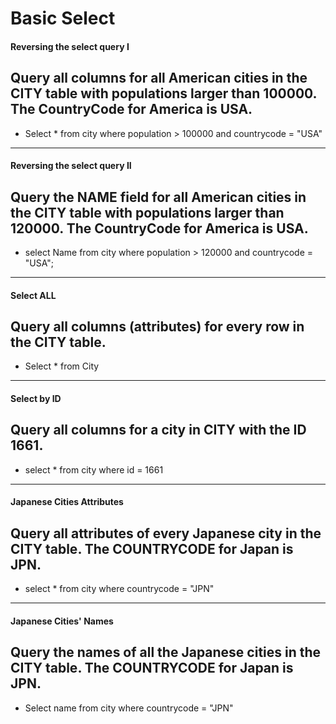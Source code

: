 # Basic Select
#### Reversing the select query I
## Query all columns for all American cities in the CITY table with populations larger than 100000. The CountryCode for America is USA.
- Select * from city 
  where population > 100000 and countrycode = "USA"

--------------------------------------------------------------------------------------------------------------------------------------------------------------------
#### Reversing the select query II
## Query the NAME field for all American cities in the CITY table with populations larger than 120000. The CountryCode for America is USA.
- select Name from city
  where population > 120000 and countrycode = "USA";
--------------------------------------------------------------------------------------------------------------------------------------------------------------------
#### Select ALL
## Query all columns (attributes) for every row in the CITY table.
- Select * from City
--------------------------------------------------------------------------------------------------------------------------------------------------------------------
#### Select by ID
## Query all columns for a city in CITY with the ID 1661.
- select * from city 
  where id = 1661
 --------------------------------------------------------------------------------------------------------------------------------------------------------------------
#### Japanese Cities Attributes
## Query all attributes of every Japanese city in the CITY table. The COUNTRYCODE for Japan is JPN.
- select * from city 
  where countrycode = "JPN"
 --------------------------------------------------------------------------------------------------------------------------------------------------------------------
#### Japanese Cities' Names
## Query the names of all the Japanese cities in the CITY table. The COUNTRYCODE for Japan is JPN.
- Select name from city 
  where countrycode = "JPN"
